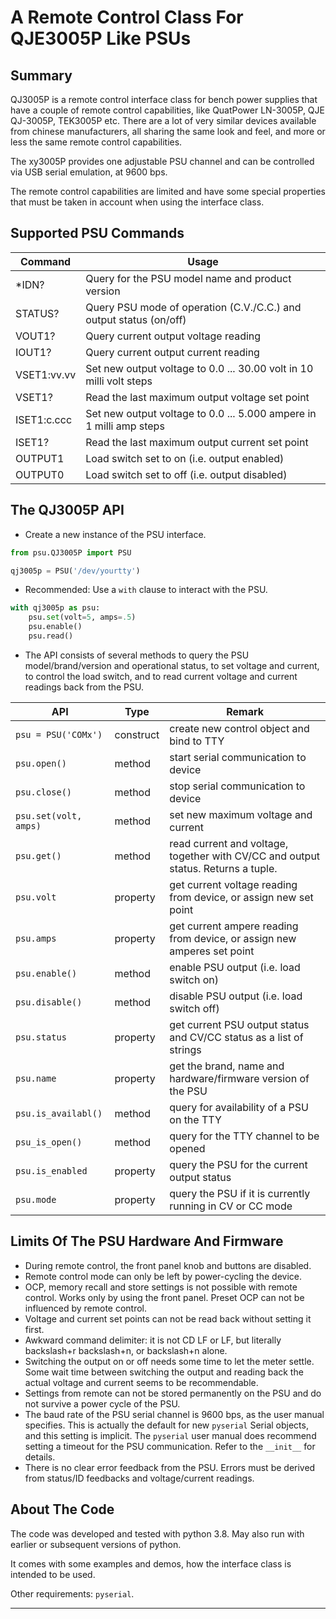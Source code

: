 # A Remote Control Class For QJE3005P Like PSUs #

## Summary ##

QJ3005P is a remote control interface class for bench power
supplies that have a couple of
remote control capabilities, like QuatPower LN-3005P, QJE QJ-3005P, TEK3005P
etc. There are a lot of very similar devices available from chinese manufacturers,
all sharing the same look and feel, and more or less the same
remote control capabilities.

The xy3005P provides one adjustable PSU channel and can be controlled via
USB serial emulation, at 9600 bps.

The remote control capabilities are limited and have some special properties
that must be taken in account when using the interface class.

## Supported PSU Commands ##

Command | Usage
--- | ---
*IDN? | Query for the PSU model name and product version
STATUS? | Query PSU mode of operation (C.V./C.C.) and output status (on/off)
VOUT1? | Query current output voltage reading
IOUT1? | Query current output current reading
VSET1:vv.vv | Set new output voltage to 0.0 ... 30.00 volt in 10 milli volt steps
VSET1? | Read the last maximum output voltage set point
ISET1:c.ccc | Set new output voltage to 0.0 ... 5.000 ampere in 1 milli amp steps
ISET1? | Read the last maximum output current set point
OUTPUT1 | Load switch set to on (i.e. output enabled)
OUTPUT0 | Load switch set to off (i.e. output disabled)

## The QJ3005P API ##

- Create a new instance of the PSU interface.
```python
from psu.QJ3005P import PSU

qj3005p = PSU('/dev/yourtty')
```
- Recommended: Use a `with` clause to interact with the PSU.
```python
with qj3005p as psu:
    psu.set(volt=5, amps=.5)
    psu.enable()
    psu.read()
```
- The API consists of several methods to query the PSU
model/brand/version and operational status, to set
  voltage and current, to control the load switch, and
  to read current voltage and current readings back from
  the PSU.
  
API | Type | Remark
--- | --- | ---
`psu = PSU('COMx')` | construct | create new control object and bind to TTY
`psu.open()` | method | start serial communication to device
`psu.close()` | method | stop serial communication to device
`psu.set(volt, amps)` | method | set new maximum voltage and current
`psu.get()` | method | read current and voltage, together with CV/CC and output status. Returns a tuple.
`psu.volt` | property | get current voltage reading from device, or assign new set point
`psu.amps` | property | get current ampere reading from device, or assign new amperes set point
`psu.enable()` | method | enable PSU output (i.e. load switch on)
`psu.disable()` | method | disable PSU output (i.e. load switch off)
`psu.status` | property | get current PSU output status and CV/CC status as a list of strings
`psu.name` | property | get the brand, name and hardware/firmware version of the PSU
`psu.is_availabl()` | method | query for availability of a PSU on the TTY
`psu_is_open()` | method | query for the TTY channel to be opened
`psu.is_enabled` | property | query the PSU for the current output status
`psu.mode` | property | query the PSU if it is currently running in CV or CC mode

## Limits Of The PSU Hardware And Firmware ##

- During remote control, the front panel knob and buttons are disabled.
- Remote control mode can only be left by power-cycling the device.
- OCP, memory recall and store settings is not possible with remote control.
  Works only by using the front panel. Preset OCP can not be influenced
  by remote control.
- Voltage and current set points can not be read back without setting it
  first.
- Awkward command delimiter: it is not CD LF or LF, but literally backslash+r
  backslash+n, or backslash+n alone.
- Switching the output on or off needs some time to let the meter settle.
  Some wait time between switching the output and reading back the actual
  voltage and current seems to be recommendable.
- Settings from remote can not be stored permanently on the PSU and do not
  survive a power cycle of the PSU.
- The baud rate of the PSU serial channel is 9600 bps, as the user manual
  specifies. This is actually the default for new `pyserial` Serial objects,
  and this setting is implicit. The `pyserial` user manual does recommend 
  setting a timeout for the PSU communication.
  Refer to the `__init__` for details.
- There is no clear error feedback from the PSU. Errors must be derived from
  status/ID feedbacks and voltage/current readings.

## About The Code ##

The code was developed and tested with python 3.8. May also run with
earlier or subsequent versions of python.

It comes with some examples and demos, how the interface class is
intended to be used.

Other requirements: `pyserial`.

---